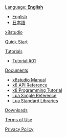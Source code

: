 [Language: **English**]()

  * [English](index_en.html#!index_en.md)
  * [日本語](index.html)

[x8studio](index_en.md)

[Quick Start](quick_start_en.md)

[Tutorials]()

* [Tutorial #01](tutorial_01.md)

[Documents]()

* [x8studio Manual](manual_en.md)
* [x8 API Reference](api_reference_en.md)
* [x8 Programming Tutorial](programming_tutorial_en.md)
* [Lua Simple Reference](lua_basics.md)
* [Lua Standard Libraries](lua_stdlib.md)

[Downloads](downloads.md)

[Terms of Use](TermsOfUse.md)

[Privacy Policy](PrivacyPolicy.md)


